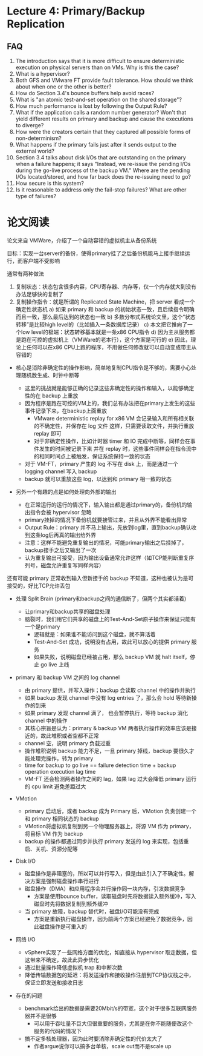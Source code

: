 # Lecture 4: Primary/Backup Replication

## FAQ

1. The introduction says that it is more difficult to ensure deterministic execution on physical servers than on VMs. Why is this the case?
1. What is a hypervisor?
1. Both GFS and VMware FT provide fault tolerance. How should we think about when one or the other is better?
1. How do Section 3.4's bounce buffers help avoid races?
1. What is "an atomic test-and-set operation on the shared storage"?
1. How much performance is lost by following the Output Rule?
1. What if the application calls a random number generator? Won't that yield different results on primary and backup and cause the executions to diverge?
1. How were the creators certain that they captured all possible forms of non-determinism?
1. What happens if the primary fails just after it sends output to the external world?
1. Section 3.4 talks about disk I/Os that are outstanding on the primary when a failure happens; it says "Instead, we re-issue the pending I/Os during the go-live process of the backup VM." Where are the pending I/Os located/stored, and how far back does the re-issuing need to go?
1. How secure is this system?
1. Is it reasonable to address only the fail-stop failures? What are other type of failures?


论文阅读
==========

论文来自 VMWare，介绍了一个自动容错的虚拟机主从备份系统

目标：实现一台server的备份，使得primary挂了之后备份机能马上接手继续运行，而客户端不受影响

通常有两种做法
1. 复制状态：状态包含很多内容，CPU寄存器、内存等，仅一个内存就大到没有办法足够快的复制了
2. 复制操作指令：就是所谓的 Replicated State Machine，把 server 看成一个确定性状态机
   a) 如果 primary 和 backup 的初始状态一致，且后续指令明确而且一致，那么最后达到的状态也一致
   b) 多数分布式系统论文里，这个“状态转移”是比较high level的（比如插入一条数据库记录）
   c) 本文把它推向了一个low level的极端：状态转移基本就是一条x86 CPU指令
   d) 因为主从服务都是跑在可控的虚拟机上（VMWare的老本行），这个方案是可行的
   e) 因此，理论上任何可以在x86 CPU上跑的程序，不用做任何修改就可以自动变成带主从容错的
   
- 核心是消除非确定性的操作影响，简单地复制CPU指令是不够的，需要小心处理随机数生成、时钟中断等
  + 这里的挑战就是能够正确的记录这些非确定性的操作和输入，以能够确定性的在 backup 上重放
  + 因为程序是跑在可控的VM上的，我们总有办法把在primary上发生的这些事件记录下来，在backup上面重放
     * VMware deterministic replay for x86 VM 会记录输入和所有相关联的不确定性，并保存在 log 文件
	   这样，只需要读取文件，并执行重放 replay 即可
	 * 对于非确定性操作，比如计时器 timer 和 IO 完成中断等，同样会在事件发生的时间被记录下来
	   并在 replay 时，这些事件同样会在指令流中的相同时间点上被触发，保证系统保持一致的状态
  + 对于 VM-FT，primary 产生的 log 不写在 disk 上，而是通过一个 logging channel 写入 backup
  + backup 就可以重放这些 log，以达到和 primary 相一致的状态

- 另外一个有趣的点是如何处理向外部的输出
  + 在正常运行的运行的情况下，输入输出都是通过primary的，备份机的输出指令会被 hypervisor 忽略
  + primary挂掉的情况下备份机就要接管过来，并且从外界不能看出异常
  + Output Rule：primary 并不马上输出，先放到log里，直到backup确认收到这条log后再真的输出给外界
  + 注意：这样不能避免重复输出的情况，可能primary输出之后挂掉了，backup接手之后又输出了一次
  + 认为重复输出可接受，因为输出设备通常允许这样（如TCP能判断重复序列号，磁盘允许重复写同样内容）

还有可能 primary 正常收到输入但新接手的 backup 不知道，这种也被认为是可接受的，好比TCP允许丢包

- 处理 Split Brain (primary和backup之间的通信断了，但两个其实都活着)
  + 让primary和backup共享的磁盘处理
  + 脑裂时，我们用它们共享的磁盘上的Test-And-Set原子操作来保证只能有一个是primary
     * 逻辑就是：如果谁不能访问到这个磁盘，就不算活着
	 * Test-And-Set 成功，说明没有占用，故此可以放心的提供 primary 服务
	 * 如果失败，说明磁盘已经被占用，那么 backup VM 就 halt itself，停止 go live 上线

- primary 和 backup VM 之间的 log channel
  + 由 primary 提供，并写入操作；backup 会读取 channel 中的操作并执行
  + 如果 backup 发现 channel 中没有 log entries 了，那么会 hold 等待新操作的到来
  + 如果 primary 发现 channel 满了， 也会暂停执行，等待 backup 消化 channel 中的操作
  + 其核心宗旨是认为：primary & backup VM 两者执行操作的效率应该是接近的，故此堆积或者空都不正常
  + channel 空，说明 primary 负载过重
  + 操作堆积说明 backup 能力不足，一旦 primary 掉线，backup 要很久才能处理完操作，转为 primary
  + time for backup to go live == failure detection time + backup operation execution lag time
  + VM-FT 还会检测两者操作之间的 lag，如果 lag 过大会降低 primary 运行的 cpu limit 避免差距过大

- VMotion
  + primary 启动后，或者 backup 成为 Primary 后，VMotion 负责创建一个和 primary 相同状态的 backup
  + VMotion将虚拟机复制到另一个物理服务器上，将源 VM 作为 primary，将目标 VM 作为 backup
  + backup 的操作都通过同步并执行 primary 发送的 log 来实现，包括重启、关机、资源分配等
 
- Disk I/O
  + 磁盘操作是非阻塞的，所以可以并行写入，但是由此引入了不确定性。解决方案是强制磁盘操作串行进行
  + 磁盘操作（DMA）和应用程序会并行操作同一块内存，引发数据竞争
     * 方案是使用bounce buffer，读取磁盘时先将数据读入额外缓冲，写入磁盘时先将数据复制到额外缓冲
  + 当 primary 故障，backup 替代时，磁盘I/O可能没有完成
     * 方案是重新执行磁盘操作，因为前两个方案已经避免了数据竞争，因此磁盘操作是可重入的
	 
- 网络 I/O
  + vSphere实现了一些网络方面的优化，如直接从 hypervisor 取走数据，但这带来不确定，故此此异步优化
  + 通过批量操作降低虚拟机 trap 和中断次数
  + 降低传输数据包的延迟：将发送操作和接收操作注册到TCP协议栈之中，保证立即发送和接收日志
  
- 存在的问题
  + benchmark给出的数据是需要20Mbit/s的带宽，这个对于很多互联网服务器并不是很够
      * 可以用于吞吐量不巨大但很重要的服务，尤其是在你不能随便改这个服务的代码的情况下
  + 搞不定多核处理器，因为此时要消除非确定性的代价太大了
      * 作者argue说你可以搞多台单核，scale out而不是scale up


